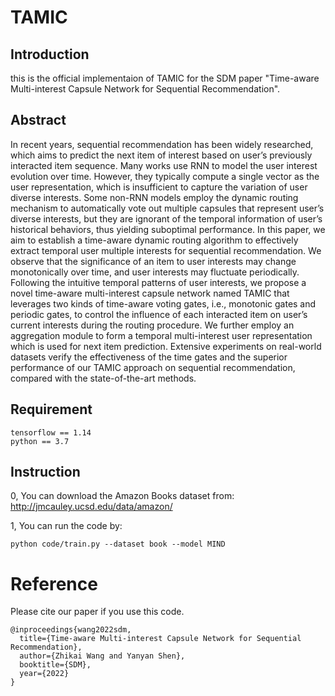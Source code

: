 

# TAMIC

## Introduction
this is the official implementaion of TAMIC for the SDM paper "Time-aware Multi-interest Capsule Network for Sequential Recommendation". 


## Abstract
In recent years, sequential recommendation has been widely
researched, which aims to predict the next item of interest
based on user’s previously interacted item sequence. Many
works use RNN to model the user interest evolution over
time. However, they typically compute a single vector as the
user representation, which is insufficient to capture the variation of user diverse interests. Some non-RNN models employ the dynamic routing mechanism to automatically vote
out multiple capsules that represent user’s diverse interests,
but they are ignorant of the temporal information of user’s
historical behaviors, thus yielding suboptimal performance.
In this paper, we aim to establish a time-aware dynamic
routing algorithm to effectively extract temporal user multiple interests for sequential recommendation. We observe
that the significance of an item to user interests may change
monotonically over time, and user interests may fluctuate
periodically. Following the intuitive temporal patterns of
user interests, we propose a novel time-aware multi-interest
capsule network named TAMIC that leverages two kinds of
time-aware voting gates, i.e., monotonic gates and periodic
gates, to control the influence of each interacted item on
user’s current interests during the routing procedure. We
further employ an aggregation module to form a temporal
multi-interest user representation which is used for next item
prediction. Extensive experiments on real-world datasets
verify the effectiveness of the time gates and the superior
performance of our TAMIC approach on sequential recommendation, compared with the state-of-the-art methods.

## Requirement

```
tensorflow == 1.14
python == 3.7
```

## Instruction
0, You can download the Amazon Books dataset from:
http://jmcauley.ucsd.edu/data/amazon/

1, You can run the code by: 

```
python code/train.py --dataset book --model MIND
```


# Reference

Please cite our paper if you use this code.

```
@inproceedings{wang2022sdm,
  title={Time-aware Multi-interest Capsule Network for Sequential Recommendation},
  author={Zhikai Wang and Yanyan Shen},
  booktitle={SDM},
  year={2022}
}
```
